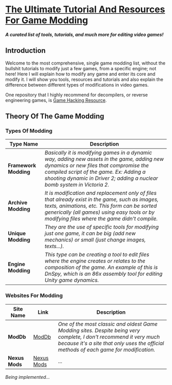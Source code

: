 # [The Ultimate Tutorial And Resources For Game Modding](https://github.com/Galdino600/game-modding/)

***A curated list of tools, tutorials, and much more for editing video games!***

## Introduction
Welcome to the most comprehensive, single game modding list, without the bullshit tutorials to modify just a few games, from a specific engine; not here! Here I will explain how to modify any game and enter its core and modify it. I will show you tools, resources and tutorials and also explain the difference between different types of modifications in video games.

One repository that I highly recommend for decompilers, or reverse engineering games, is [Game Hacking Resource](https://github.com/dsasmblr/game-hacking/blob/master/README.md).

## Theory Of The Game Modding

### Types Of Modding

Type Name | Description
---- | ----
**Framework Modding** | *Basically it is modifying games in a dynamic way, adding new assets in the game, adding new dynamics or new files that compromise the compiled script of the game. Ex: Adding a shooting dynamic in Driver 2; adding a nuclear bomb system in Victoria 2.*
**Archive Modding** | *It is modification and replacement only of files that already exist in the game, such as images, texts, animations, etc. This form can be sorted generically (all games) using easy tools or by modifying files where the game didn't compile.*
**Unique Modding** | *They are the use of specific tools for modifying just one game, it can be big (add new mechanics) or small (just change images, texts...).*
**Engine Modding** | *This type can be creating a tool to edit files where the engine creates or relates to the composition of the game. An example of this is DnSpy, which is an 86x assembly tool for editing Unity game dynamics.*

### Websites For Modding

Site Name | Link | Description
---- | ---- | ----
**ModDb** | [ModDb](https://www.moddb.com/) | *One of the most classic and oldest Game Modding sites. Despite being very complete, I don't recommend it very much because it's a site that only uses the official methods of each game for modification.*
**Nexus Mods** | [Nexus Mods](https://www.nexusmods.com/) | ...



*Being implemented...*
